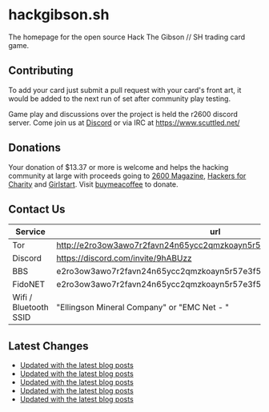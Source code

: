 # hackgibson.sh
The homepage for the open source Hack The Gibson // SH trading card game.


## Contributing

To add your card just submit a pull request with your card's front art, it would be added to the next run of set after community play testing.

Game play and discussions over the project is held the r2600 discord server. Come join us at [Discord](https://discord.com/invite/9hABUzz) or via IRC at https://www.scuttled.net/


## Donations

Your donation of $13.37 or more is welcome and helps the hacking community at large with proceeds going to [2600 Magazine](https://2600.com/), [Hackers for Charity](https://hackersforcharity.org) and [Girlstart](https://girlstart.org).  Visit [buymeacoffee](https://www.buymeacoffee.com/hackgibson.sh) to donate.


## Contact Us

Service | url
-|-
Tor | http://e2ro3ow3awo7r2favn24n65ycc2qmzkoayn5r57e3f56nvjwdcgg32ad.onion
Discord | https://discord.com/invite/9hABUzz
BBS | e2ro3ow3awo7r2favn24n65ycc2qmzkoayn5r57e3f56nvjwdcgg32ad.onion:23
FidoNET | e2ro3ow3awo7r2favn24n65ycc2qmzkoayn5r57e3f56nvjwdcgg32ad.onion:24554
Wifi / Bluetooth SSID | "Ellingson Mineral Company" or "EMC Net - <fidonet address>"

## Latest Changes
<!-- BLOG-POST-LIST:START -->
- [Updated with the latest blog posts](https://github.com/DFW2600/hackgibson.sh/commit/7ebbc63cdc25d1bbca9750dbe3386bffc8e46ac4)
- [Updated with the latest blog posts](https://github.com/DFW2600/hackgibson.sh/commit/08db05b8f8c731a29211a0e1d4da17d3049d1ee3)
- [Updated with the latest blog posts](https://github.com/DFW2600/hackgibson.sh/commit/d104e5c013e16c66e28717841da3ba97c0388a11)
- [Updated with the latest blog posts](https://github.com/DFW2600/hackgibson.sh/commit/a76d21743f1ee992052b0be2a494d782d53b0aeb)
- [Updated with the latest blog posts](https://github.com/DFW2600/hackgibson.sh/commit/7d9786a6630d3708854cfbfa9875e823adee454c)
<!-- BLOG-POST-LIST:END -->
